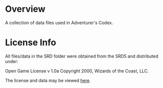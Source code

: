 # Overview
A collection of data files used in Adventurer's Codex.

# License Info

All files/data in the SRD folder were obtained from the SRD5 and distributed under:

Open	Game	License	v	1.0a	Copyright	2000,	Wizards of	the	Coast,	LLC.	

The license and data may be viewed [here](https://media.wizards.com/2016/downloads/DND/SRD-OGL_V5.1.pdf).
